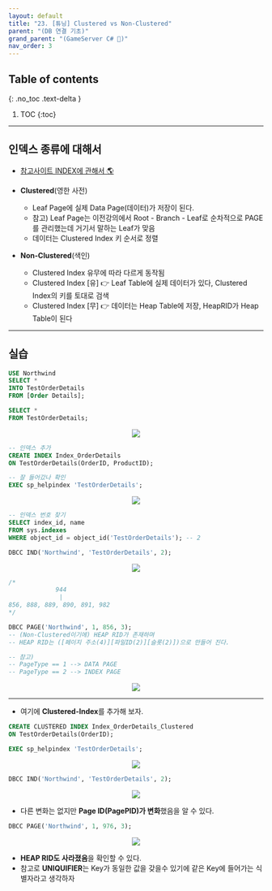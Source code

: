 ```yaml
---
layout: default
title: "23. [튜닝] Clustered vs Non-Clustered"
parent: "(DB 연결 기초)"
grand_parent: "(GameServer C# 🎯)"
nav_order: 3
---
```


## Table of contents
{: .no_toc .text-delta }

1. TOC
{:toc}

---

## 인덱스 종류에 대해서

* [참고사이트 INDEX에 관해서 🌎](https://taehyungs-programming-blog.github.io/blog/docs/game-server/database/15-db/)

* **Clustered**(영한 사전)
    * Leaf Page에 실제 Data Page(데이터)가 저장이 된다.
    * 참고) Leaf Page는 이전강의에서 Root - Branch - Leaf로 순차적으로 PAGE를 관리했는데 거기서 말하는 Leaf가 맞음
    * 데이터는 Clustered Index 키 순서로 정렬
* **Non-Clustered**(색인)
    * Clustered Index 유무에 따라 다르게 동작됨
    * Clustered Index [유] 👉 Leaf Table에 실제 데이터가 있다, Clustered Index의 키를 토대로 검색
    * Clustered Index [무] 👉 데이터는 Heap Table에 저장, HeapRID가 Heap Table이 된다

---

## 실습

```sql
USE Northwind
SELECT *
INTO TestOrderDetails
FROM [Order Details];

SELECT *
FROM TestOrderDetails;
```

<p align="center">
  <img src="https://taehyungs-programming-blog.github.io/blog/assets/images/database/basic-23-3.png"/>
</p>

```sql
-- 인덱스 추가
CREATE INDEX Index_OrderDetails
ON TestOrderDetails(OrderID, ProductID);

-- 잘 들어갔나 확인
EXEC sp_helpindex 'TestOrderDetails';
```

<p align="center">
  <img src="https://taehyungs-programming-blog.github.io/blog/assets/images/database/basic-23-1.png"/>
</p>

```sql
-- 인덱스 번호 찾기
SELECT index_id, name
FROM sys.indexes
WHERE object_id = object_id('TestOrderDetails'); -- 2

DBCC IND('Northwind', 'TestOrderDetails', 2);
```

<p align="center">
  <img src="https://taehyungs-programming-blog.github.io/blog/assets/images/database/basic-23-2.png"/>
</p>

```sql
/*
             944
              |
856, 888, 889, 890, 891, 982
*/
```

```sql
DBCC PAGE('Northwind', 1, 856, 3);
-- (Non-Clustered이기에) HEAP RID가 존재하며 
-- HEAP RID는 ([페이지 주소(4)][파일ID(2)][슬롯(2)])으로 만들어 진다.

-- 참고)
-- PageType == 1 --> DATA PAGE
-- PageType == 2 --> INDEX PAGE
```

<p align="center">
  <img src="https://taehyungs-programming-blog.github.io/blog/assets/images/database/basic-23-4.png"/>
</p>

---

* 여기에 **Clustered-Index**를 추가해 보자.

```sql
CREATE CLUSTERED INDEX Index_OrderDetails_Clustered
ON TestOrderDetails(OrderID);

EXEC sp_helpindex 'TestOrderDetails';
```

<p align="center">
  <img src="https://taehyungs-programming-blog.github.io/blog/assets/images/database/basic-23-5.png"/>
</p>

```sql
DBCC IND('Northwind', 'TestOrderDetails', 2);
```

<p align="center">
  <img src="https://taehyungs-programming-blog.github.io/blog/assets/images/database/basic-23-6.png"/>
</p>

* 다른 변화는 없지만 **Page ID(PagePID)가 변화**했음을 알 수 있다.

```sql
DBCC PAGE('Northwind', 1, 976, 3);
```

<p align="center">
  <img src="https://taehyungs-programming-blog.github.io/blog/assets/images/database/basic-23-7.png"/>
</p>

* **HEAP RID도 사라졌음**을 확인할 수 있다.
* 참고로 **UNIQUIFIER**는 Key가 동일한 값을 갖을수 있기에 같은 Key에 들어가는 식별자라고 생각하자